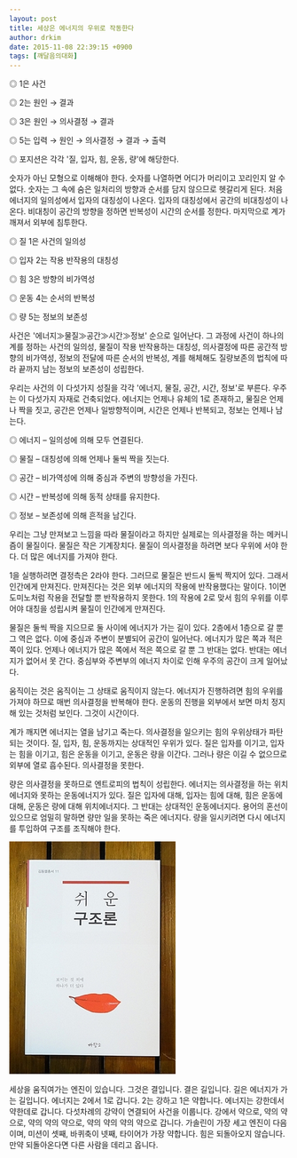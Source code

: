 ```yaml
---
layout: post
title: 세상은 에너지의 우위로 작동한다
author: drkim
date: 2015-11-08 22:39:15 +0900
tags: [깨달음의대화]
---
```

◎ 1은 사건  
      
◎ 2는 원인 → 결과  
      
◎ 3은 원인 → 의사결정 → 결과  
      
◎ 5는 입력 → 원인 → 의사결정 → 결과 → 출력  
      
◎ 포지션은 각각 '질, 입자, 힘, 운동, 량'에 해당한다. 

  


숫자가 아닌 모형으로 이해해야 한다. 숫자를 나열하면 어디가 머리이고 꼬리인지 알 수 없다. 숫자는 그 속에 숨은 일처리의 방향과 순서를 담지 않으므로 헷갈리게 된다. 처음 에너지의 일의성에서 입자의 대칭성이 나온다. 입자의 대칭성에서 공간의 비대칭성이 나온다. 비대칭이 공간의 방향을 정하면 반복성이 시간의 순서를 정한다. 마지막으로 계가 깨져서 외부에 침투한다. 

  


◎ 질 1은 사건의 일의성  
      
◎ 입자 2는 작용 반작용의 대칭성  
      
◎ 힘 3은 방향의 비가역성  
      
◎ 운동 4는 순서의 반복성  
      
◎ 량 5는 정보의 보존성 

  


사건은 '에너지≫물질≫공간≫시간≫정보' 순으로 일어난다. 그 과정에 사건이 하나의 계를 정하는 사건의 일의성, 물질이 작용 반작용하는 대칭성, 의사결정에 따른 공간적 방향의 비가역성, 정보의 전달에 따른 순서의 반복성, 계를 해체해도 질량보존의 법칙에 따라 끝까지 남는 정보의 보존성이 성립한다. 

  


우리는 사건의 이 다섯가지 성질을 각각 '에너지, 물질, 공간, 시간, 정보'로 부른다. 우주는 이 다섯가지 자재로 건축되었다. 에너지는 언제나 유체의 1로 존재하고, 물질은 언제나 짝을 짓고, 공간은 언제나 일방향적이며, 시간은 언제나 반복되고, 정보는 언제나 남는다. 

  


◎ 에너지 – 일의성에 의해 모두 연결된다.  
      
◎ 물질 – 대칭성에 의해 언제나 둘씩 짝을 짓는다.  
      
◎ 공간 – 비가역성에 의해 중심과 주변의 방향성을 가진다.  
      
◎ 시간 – 반복성에 의해 동적 상태를 유지한다.  
      
◎ 정보 – 보존성에 의해 흔적을 남긴다. 

  


우리는 그냥 만져보고 느낌을 따라 물질이라고 하지만 실제로는 의사결정을 하는 메커니즘이 물질이다. 물질은 작은 기계장치다. 물질이 의사결정을 하려면 보다 우위에 서야 한다. 더 많은 에너지를 가져야 한다. 

  


1을 실행하려면 결정측은 2라야 한다. 그러므로 물질은 반드시 둘씩 짝지어 있다. 그래서 인간에게 만져진다. 만져진다는 것은 외부 에너지의 작용에 반작용했다는 말이다. 1이면 도미노처럼 작용을 전달할 뿐 반작용하지 못한다. 1의 작용에 2로 맞서 힘의 우위를 이루어야 대칭을 성립시켜 물질이 인간에게 만져진다. 

  


물질은 둘씩 짝을 지으므로 둘 사이에 에너지가 가는 길이 있다. 2층에서 1층으로 갈 뿐 그 역은 없다. 이에 중심과 주변이 분별되어 공간이 일어난다. 에너지가 많은 쪽과 적은 쪽이 있다. 언제나 에너지가 많은 쪽에서 적은 쪽으로 갈 뿐 그 반대는 없다. 반대는 에너지가 없어서 못 간다. 중심부와 주변부의 에너지 차이로 인해 우주의 공간이 크게 일어났다.

  


움직이는 것은 움직이는 그 상태로 움직이지 않는다. 에너지가 진행하려면 힘의 우위를 가져야 하므로 매번 의사결정을 반복해야 한다. 운동의 진행을 외부에서 보면 마치 정지해 있는 것처럼 보인다. 그것이 시간이다. 

  


계가 깨지면 에너지는 열을 남기고 죽는다. 의사결정을 일으키는 힘의 우위상태가 파탄되는 것이다. 질, 입자, 힘, 운동까지는 상대적인 우위가 있다. 질은 입자를 이기고, 입자는 힘을 이기고, 힘은 운동을 이기고, 운동은 량을 이간다. 그러나 량은 이길 수 없으므로 외부에 열로 흡수된다. 의사결정을 못한다.

  


량은 의사결정을 못하므로 엔트로피의 법칙이 성립한다. 에너지는 의사결정을 하는 위치에너지와 못하는 운동에너지가 있다. 질은 입자에 대해, 입자는 힘에 대해, 힘은 운동에 대해, 운동은 량에 대해 위치에너지다. 그 반대는 상대적인 운동에너지다. 용어의 혼선이 있으므로 엄밀히 말하면 량만 일을 못하는 죽은 에너지다. 량을 일시키려면 다시 에너지를 투입하여 구조를 조직해야 한다. 

  



 ![](/files/attach/images/198/969/636/DSC01488.JPG) 

  


세상을 움직여가는 엔진이 있습니다. 그것은 결입니다. 결은 길입니다. 길은 에너지가 가는 길입니다. 에너지는 2에서 1로 갑니다. 2는 강하고 1은 약합니다. 에너지는 강한데서 약한데로 갑니다. 다섯차례의 강약이 연결되어 사건을 이룹니다. 강에서 약으로, 약의 약으로, 약의 약의 약으로, 약의 약의 약의 약으로 갑니다. 가솔린이 가장 세고 엔진이 다음이며, 미션이 셋째, 바퀴축이 넷째, 타이어가 가장 약합니다. 힘은 되돌아오지 않습니다. 만약 되돌아온다면 다른 사람을 데리고 옵니다.